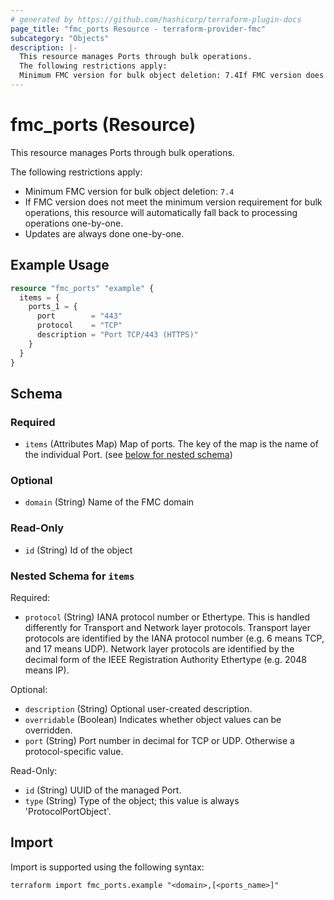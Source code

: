 ```yaml
---
# generated by https://github.com/hashicorp/terraform-plugin-docs
page_title: "fmc_ports Resource - terraform-provider-fmc"
subcategory: "Objects"
description: |-
  This resource manages Ports through bulk operations.
  The following restrictions apply:
  Minimum FMC version for bulk object deletion: 7.4If FMC version does not meet the minimum version requirement for bulk operations, this resource will automatically fall back to processing operations one-by-one.Updates are always done one-by-one.
---
```


# fmc_ports (Resource)

This resource manages Ports through bulk operations.

The following restrictions apply:
  - Minimum FMC version for bulk object deletion: `7.4`
  - If FMC version does not meet the minimum version requirement for bulk operations, this resource will automatically fall back to processing operations one-by-one.
  - Updates are always done one-by-one.

## Example Usage

```terraform
resource "fmc_ports" "example" {
  items = {
    ports_1 = {
      port        = "443"
      protocol    = "TCP"
      description = "Port TCP/443 (HTTPS)"
    }
  }
}
```

<!-- schema generated by tfplugindocs -->
## Schema

### Required

- `items` (Attributes Map) Map of ports. The key of the map is the name of the individual Port. (see [below for nested schema](#nestedatt--items))

### Optional

- `domain` (String) Name of the FMC domain

### Read-Only

- `id` (String) Id of the object

<a id="nestedatt--items"></a>
### Nested Schema for `items`

Required:

- `protocol` (String) IANA protocol number or Ethertype. This is handled differently for Transport and Network layer protocols. Transport layer protocols are identified by the IANA protocol number (e.g. 6 means TCP, and 17 means UDP). Network layer protocols are identified by the decimal form of the IEEE Registration Authority Ethertype (e.g. 2048 means IP).

Optional:

- `description` (String) Optional user-created description.
- `overridable` (Boolean) Indicates whether object values can be overridden.
- `port` (String) Port number in decimal for TCP or UDP. Otherwise a protocol-specific value.

Read-Only:

- `id` (String) UUID of the managed Port.
- `type` (String) Type of the object; this value is always 'ProtocolPortObject'.

## Import

Import is supported using the following syntax:

```shell
terraform import fmc_ports.example "<domain>,[<ports_name>]"
```
